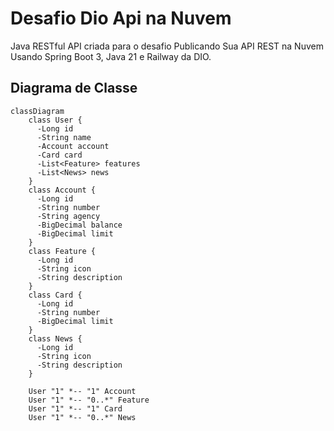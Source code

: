 # Desafio Dio Api na Nuvem
Java RESTful API criada para o desafio Publicando Sua API REST na Nuvem Usando Spring Boot 3, Java 21 e Railway da DIO.

## Diagrama de Classe
```mermaid
classDiagram
    class User {
      -Long id
      -String name
      -Account account
      -Card card
      -List<Feature> features
      -List<News> news
    }
    class Account {
      -Long id
      -String number
      -String agency
      -BigDecimal balance
      -BigDecimal limit
    }
    class Feature {
      -Long id
      -String icon
      -String description
    }
    class Card {
      -Long id
      -String number
      -BigDecimal limit
    }
    class News {
      -Long id
      -String icon
      -String description
    }

    User "1" *-- "1" Account
    User "1" *-- "0..*" Feature 
    User "1" *-- "1" Card
    User "1" *-- "0..*" News
```
